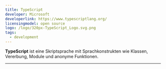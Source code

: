 ```yaml
---
title: TypeScript
developer: Microsoft
developerlink: https://www.typescriptlang.org/
licensingmodel: open source
logo: /logo/320px-TypeScript_Logo.svg.png
tags:
  - development
---
```


**TypeScript** ist eine Skriptsprache mit Sprachkonstrukten wie Klassen, Vererbung, Module und anonyme Funktionen.

---
